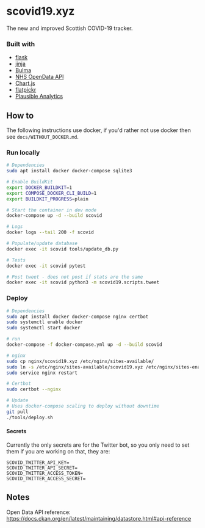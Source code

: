 # scovid19.xyz
The new and improved Scottish COVID-19 tracker.  

### Built with
- [flask](https://flask.palletsprojects.com/en/1.1.x/)
- [jinja](https://jinja.palletsprojects.com/en/2.11.x/)
- [Bulma](https://bulma.io/)
- [NHS OpenData API](https://www.opendata.nhs.scot/dataset)
- [Chart.js](https://www.chartjs.org/)
- [flatpickr](https://flatpickr.js.org/)
- [Plausible Analytics](https://plausible.io/)


## How to

The following instructions use docker, if you'd rather not use docker then see `docs/WITHOUT_DOCKER.md`.  

### Run locally
```bash
# Dependencies
sudo apt install docker docker-compose sqlite3

# Enable BuildKit
export DOCKER_BUILDKIT=1
export COMPOSE_DOCKER_CLI_BUILD=1
export BUILDKIT_PROGRESS=plain

# Start the container in dev mode
docker-compose up -d --build scovid

# Logs
docker logs --tail 200 -f scovid

# Populate/update database
docker exec -it scovid tools/update_db.py

# Tests
docker exec -it scovid pytest

# Post tweet - does not post if stats are the same
docker exec -it scovid python3 -m scovid19.scripts.tweet
```

### Deploy
```bash
# Dependencies
sudo apt install docker docker-compose nginx certbot
sudo systemctl enable docker
sudo systemctl start docker

# run
docker-compose -f docker-compose.yml up -d --build scovid

# nginx
sudo cp nginx/scovid19.xyz /etc/nginx/sites-available/
sudo ln -s /etc/nginx/sites-available/scovid19.xyz /etc/nginx/sites-enabled/
sudo service nginx restart

# Certbot
sudo certbot --nginx

# Update
# Uses docker-compose scaling to deploy without downtime
git pull
./tools/deploy.sh
```

#### Secrets
Currently the only secrets are for the Twitter bot, so you only need to set them if you are working on that, they are:
```
SCOVID_TWITTER_API_KEY=
SCOVID_TWITTER_API_SECRET=
SCOVID_TWITTER_ACCESS_TOKEN=
SCOVID_TWITTER_ACCESS_SECRET=
```


## Notes
Open Data API reference:  
https://docs.ckan.org/en/latest/maintaining/datastore.html#api-reference
